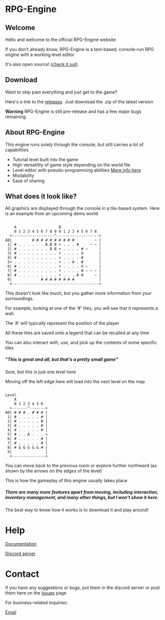 # RPG-Engine

## Welcome

Hello and welcome to the official RPG-Engine website

If you don't already know, RPG-Engine is a text-based, console-run RPG engine with a working level editor

It's also open source! [(check it out)](https://github.com/Panadero1/RPG-Engine)

## Download

Want to skip past everything and just get to the game?

Here's a link to the [releases](https://github.com/Panadero1/RPG-Engine/releases). Just download the .zip of the latest version

**Warning** RPG-Engine is still pre-release and has a few major bugs remaining.

## About RPG-Engine

This engine runs solely through the console, but still carries a lot of capabilities

- Tutorial level built into the game
- High versatility of game style depending on the world file
- Level editor with pseudo-programming abilities [More info here](https://github.com/Panadero1/RPG-Engine/wiki/Level-Editor-Tutorial#connections)
- Modability
- Ease of sharing

## What does it look like?

All graphics are displayed through the console in a tile-based system. Here is an example from an upcoming demo world

```Example1

    A                   B
    0 1 2 3 4 5 6 7 8 9 0 1 2 3 4 5 6 7 8
  +-------------------^-------------------+
A0|         # # # # # # # # # #         ~ |
 1| # . . . . . . B B B + . . . #     ~ ~ |
 2| # . . . . . . . B B + . . . . # ~     |
 3| # . . . . . . . . . + . . . . O       |
 4| # . . . . . . . . . + . . . . #       |
 5< . . . . . . . . . . + . . A . #       |
 6| # . . . . . . . . . + . . . . O ~     |
 7| # . . . . . . . . . + . . . . # ~ ~ ~ |
 8| # . . . . . . . . . + . . . # #     ~ |
 9|             # # # # # # # #           |
  +---------------------------------------+

```

This doesn't look like much, but you gather more information from your surroundings.

For example, looking at one of the '#' tiles, you will see that it represents a wall.

The 'A' will typically represent the position of the player

All these tiles are saved onto a legend that can be recalled at any time

You can also interact with, use, and pick up the contents of some specific tiles

##### "This is great and all, but that's a pretty small game"

Sure, but this is just one level here

Moving off the left edge here will load into the next level on the map

```Example2

Level
    A
    0 1 2 3 4 5 6
  +-------^-------+
A0| # # # . # # # |
 1| # . . . . . # |
 2| # . . . . . # |
 3| # . . . . . # |
 4| # . . . . . # |
 5| # . . A . . . >
 6| # . . . . . # |
 7| # . . . . . # |
 8| # & & & & & # |
 9|               |
  +---------------+

```

You can move back to the previous room or explore further northward (as shown by the arrows on the edges of the level)

This is how the gameplay of this engine usually takes place

##### There are many more features apart from moving, including interaction, inventory management, and many other things, but I won't show it here.
The best way to know how it works is to download it and play around!

# Help

[Documentation](https://github.com/Panadero1/RPG-Engine/wiki)

[Discord server](https://discord.com/invite/ah7TKgQQ5J)

# Contact

If you have any suggestions or bugs, put them in the discord server or post them here on the [Issues](https://github.com/Panadero1/RPG-Engine/issues) page

For business-related inquiries:

[Email](mailto:jacob.anderson.wa.us@gmail.com)
